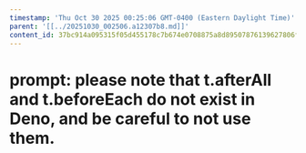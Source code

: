 ```yaml
---
timestamp: 'Thu Oct 30 2025 00:25:06 GMT-0400 (Eastern Daylight Time)'
parent: '[[../20251030_002506.a12307b8.md]]'
content_id: 37bc914a095315f05d455178c7b674e0708875a8d89507876139627806fed400
---
```


# prompt: please note that t.afterAll and t.beforeEach do not exist in Deno, and be careful to not use them.

